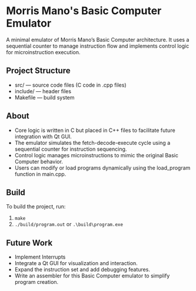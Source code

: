 # Morris Mano's Basic Computer Emulator

A minimal emulator of Morris Mano’s Basic Computer architecture.
It uses a sequential counter to manage instruction flow and implements control logic for microinstruction execution.

## Project Structure

- src/ — source code files (C code in .cpp files)
- include/ — header files
- Makefile — build system

## About

- Core logic is written in C but placed in C++ files to facilitate future integration with Qt GUI.
- The emulator simulates the fetch-decode-execute cycle using a sequential counter for instruction sequencing.
- Control logic manages microinstructions to mimic the original Basic Computer behavior.
- Users can modify or load programs dynamically using the load_program function in main.cpp.

## Build

To build the project, run:
1. ```make```
2. `./build/program.out` or `.\build\program.exe`



## Future Work

- Implement Interrupts
- Integrate a Qt GUI for visualization and interaction.
- Expand the instruction set and add debugging features.
- Write an assembler for this Basic Computer emulator to simplify program creation.
